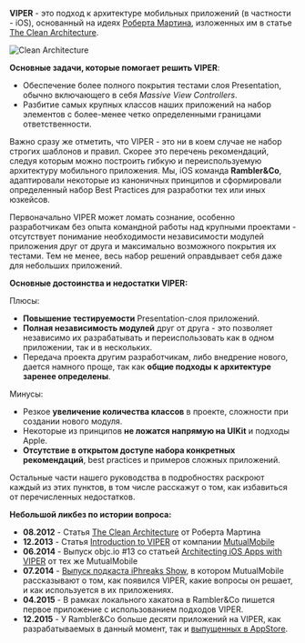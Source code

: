 **VIPER** - это подход к архитектуре мобильных приложений (в частности - iOS), основанный на идеях [Роберта Мартина](http://blog.cleancoder.com/), изложенных им в статье [The Clean Architecture](https://blog.8thlight.com/uncle-bob/2012/08/13/the-clean-architecture.html).

![Clean Architecture](http://i.imgur.com/rt9bUjo.png)

**Основные задачи, которые помогает решить VIPER**:

- Обеспечение более полного покрытия тестами слоя Presentation, обычно включающего в себя *Massive View Controllers*.
- Разбитие самых крупных классов наших приложений на набор элементов с более-менее четко определенными границами ответственности.

Важно сразу же отметить, что VIPER - это ни в коем случае не набор строгих шаблонов и правил. Скорее это перечень рекомендаций, следуя которым можно построить гибкую и переиспользуемую архитектуру мобильного приложения. Мы, iOS команда **Rambler&Co**, адаптировали некоторые из каноничных принципов и сформировали определенный набор Best Practices для разработки тех или иных юзкейсов.

Первоначально VIPER может ломать сознание, особенно разработчикам без опыта командной работы над крупными проектами - отсутствует понимание необходимости независимости модулей приложения друг от друга и максимально возможного покрытия их тестами. Тем не менее, весь набор решений оправдывает себя даже для небольших приложений.

**Основные достоинства и недостатки VIPER:**

Плюсы:

- **Повышение тестируемости** Presentation-слоя приложений.
- **Полная независимость модулей** друг от друга - это позволяет независимо их разрабатывать и переиспользовать как в одном приложении, так и в нескольких.
- Передача проекта другим разработчикам, либо внедрение нового, дается намного проще, так как **общие подходы к архитектуре заренее определены**.

Минусы:

- Резкое **увеличение количества классов** в проекте, сложности при создании нового модуля.
- Некоторые из принципов **не ложатся напрямую на UIKit** и подходы Apple.
- **Отсутствие в открытом доступе набора конкретных рекомендаций**, best practices и примеров сложных приложений.

Остальные части нашего руководства в подробностях раскроют каждый из этих пунктов, в том числе расскажут о том, как избавиться от перечисленных недостатков.

**Небольшой ликбез по истории вопроса:**

- **08.2012** - Статья [The Clean Architecture](https://blog.8thlight.com/uncle-bob/2012/08/13/the-clean-architecture.html) от Роберта Мартина
- **12.2013** - Статья [Introduction to VIPER](http://mutualmobile.github.io/blog/2013/12/04/viper-introduction/) от компании [MutualMobile](http://mutualmobile.github.io/)
- **06.2014** - Выпуск objc.io #13 со статьей [Architecting iOS Apps with VIPER](https://www.objc.io/issues/13-architecture/viper/) от тех же MutualMobile
- **07.2014** - [Выпуск подкаста iPhreaks Show](https://itunes.apple.com/ru/podcast/the-iphreaks-show/id634022060?mt=2&i=316803444), в котором MutualMobile рассказывают о том, как появился VIPER, какие вопросы он решает, и как используется в их приложениях.
- **04.2015** - В рамках локального хакатона в Rambler&Co пишется первое приложение с использованием подходов VIPER.
- **12.2015** - У Rambler&Co больше десяти приложений на VIPER, как разрабатываемых в данный момент, так и [выпущенных в AppStore](https://itunes.apple.com/ru/developer/rambler-internet-holdings/id395455934).
